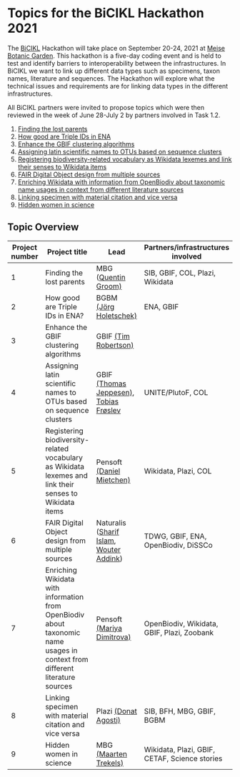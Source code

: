 # Topics for the BiCIKL Hackathon 2021

The [BiCIKL](https://bicikl-project.eu/) Hackathon will take place on September 20-24, 2021 at [Meise Botanic Garden](https://www.plantentuinmeise.be/). This hackathon is a five-day coding event and is held to test and identify barriers to interoperability between the infrastructures. In BiCIKL we want to link up different data types such as specimens, taxon names, literature and sequences. The Hackathon will explore what the technical issues and requirements are for linking data types in the different infrastructures. 

All BiCIKL partners were invited to propose topics which were then reviewed in the week of June 28-July 2 by partners involved in Task 1.2.  


1. [Finding the lost parents](Topic%201%20Finding%20the%20lost%20parents/readme.md)
2. [How good are Triple IDs in ENA](Topic%202%20How%20good%20are%20Triple%20IDs%20in%20ENA/readme.md)
3. [Enhance the GBIF clustering algorithms](Topic%203%20Enhance%20the%20GBIF%20clustering%20algorithms/readme.md)
4. [Assigning latin scientific names to OTUs based on sequence clusters](Topic%204%20Assigning%20latin%20scientific%20names%20to%20OTUs%20based%20on%20sequence%20clusters/readme.md)
5. [Registering biodiversity-related vocabulary as Wikidata lexemes and link their senses to Wikidata items](Topic%205%20Registering%20biodiversity-related%20vocabulary%20as%20Wikidata%20lexemes%20and%20link%20their%20senses%20to%20Wikidata%20items/readme.md)
6. [FAIR Digital Object design from multiple sources](Topic%206%20FAIR%20Digital%20Object%20design%20from%20multiple%20sources/readme.md)
7. [Enriching Wikidata with information from OpenBiodiv about taxonomic name usages in context from different literature sources](Topic%207%20Enriching%20Wikidata%20with%20information%20from%20OpenBiodiv%20about%20taxonomic%20name%20usages%20in%20context%20from%20different%20literature%20sources/readme.md)
8. [Linking specimen with material citation and vice versa](Topic%208%20Linking%20specimen%20with%20material%20citation%20and%20vice%20versa/readme.md)
9. [Hidden women in science](Topic%209%20Hidden%20women%20in%20science/readme.md)



## Topic Overview

|Project number|Project title|Lead|Partners/infrastructures involved|
|---|---|---|---|
|1|Finding the lost parents|MBG ([Quentin Groom)](mailto:quentin.groom@plantentuinmeise.be)|SIB, GBIF, COL, Plazi, Wikidata|
|2|How good are Triple IDs in ENA?|BGBM [(Jörg Holetschek)](mailto:J.Holetschek@bgbm.org)|ENA, GBIF|
|3|Enhance the GBIF clustering algorithms|GBIF [(Tim Robertson)](mailto:trobertson@gbif.org)||
|4|Assigning latin scientific names to OTUs based on sequence clusters|GBIF [(Thomas Jeppesen)](mailto:tsjeppesene@gbif.org), [Tobias Frøslev](mailto:tobiasgf@sund.ku.dk)|UNITE/PlutoF, COL|
|5|Registering biodiversity-related vocabulary as Wikidata lexemes and link their senses to Wikidata items|Pensoft [(Daniel Mietchen)](mailto:d.mietchen@riojournal.com)|Wikidata, Plazi, COL|
|6|FAIR Digital Object design from multiple sources|Naturalis ([Sharif Islam](mailto:sharif.islam@naturalis.nl), [Wouter Addink](mailto:wouter.addink@naturalis.nl))|TDWG, GBIF, ENA, OpenBiodiv, DiSSCo|
|7|Enriching Wikidata with information from OpenBiodiv about taxonomic name usages in context from different literature sources|Pensoft [(Mariya Dimitrova)](mailto:m.dimitrova@pensoft.net)|OpenBiodiv, Wikidata, GBIF, Plazi, Zoobank|
|8|Linking specimen with material citation and vice versa|Plazi [(Donat Agosti)](mailto:agosti@amnh.org)|SIB, BFH, MBG, GBIF, BGBM|
|9|Hidden women in science|MBG [(Maarten Trekels)](mailto:maarten.trekels@plantentuinmeise.be)|Wikidata, Plazi, GBIF, CETAF, Science stories|


